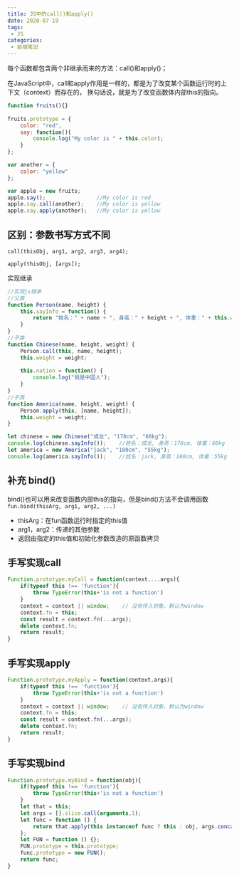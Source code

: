 ```yaml
---
title: JS中的call()和apply()
date: 2020-07-19
tags:
 - JS
categories:
 - 前端笔记
---
```


每个函数都包含两个非继承而来的方法：call()和apply()；

在JavaScript中，call和apply作用是一样的，都是为了改变某个函数运行时的上下文（context）而存在的，
换句话说，就是为了改变函数体内部this的指向。
```js
function fruits(){}
            
fruits.prototype = {
    color: "red",
    say: function(){
        console.log("My color is " + this.color);
    }
};

var another = {
    color: "yellow"
};

var apple = new fruits;
apple.say();                //My color is red
apple.say.call(another);    //My color is yellow
apple.say.apply(another);   //My color is yellow
```

## 区别：参数书写方式不同
`call(thisObj, arg1, arg2, arg3, arg4);`

`apply(thisObj, [args]);`

实现继承
```js
//实现js继承
//父类
function Person(name, height) {
    this.sayInfo = function() {
        return "姓名：" + name + ", 身高：" + height + ", 体重：" + this.weight;
    }
}
//子类
function Chinese(name, height, weight) {
    Person.call(this, name, height);
    this.weight = weight;
    
    this.nation = function() {
        console.log("我是中国人");
    }
}
//子类
function America(name, height, weight) {
    Person.apply(this, [name, height]);
    this.weight = weight;
}

let chinese = new Chinese("成龙", "178cm", "60kg");
console.log(chinese.sayInfo());    //姓名：成龙, 身高：178cm, 体重：60kg
let america = new America("jack", "180cm", "55kg");
console.log(america.sayInfo());    //姓名：jack, 身高：180cm, 体重：55kg
```

## 补充 bind()
bind()也可以用来改变函数内部this的指向，但是bind()方法不会调用函数
`fun.bind(thisArg, arg1, arg2, ...)`
* thisArg：在fun函数运行时指定的this值
* arg1，arg2：传递的其他参数
* 返回由指定的this值和初始化参数改造的原函数拷贝
## 手写实现call
```js
Function.prototype.myCall = function(context,...args){
    if(typeof this !== 'function'){
        throw TypeError(this+'is not a function')
    }
    context = context || window;    // 没有传入对象，默认为window
    context.fn = this;
    const result = context.fn(...args);
    delete context.fn;
    return result;
}
```
## 手写实现apply
```js
Function.prototype.myApply = function(context,args){
    if(typeof this !== 'function'){
        throw TypeError(this+'is not a function')
    }
    context = context || window;    // 没有传入对象，默认为window
    context.fn = this;
    const result = context.fn(...args);
    delete context.fn;
    return result;
}
```
## 手写实现bind
```js
Function.prototype.myBind = function(obj){
    if(typeof this !== 'function'){
        throw TypeError(this+'is not a function')
    }
    let that = this;
    let args = [].slice.call(arguments,1);
    let func = function () {
        return that.apply(this instanceof func ? this : obj, args.concat([].slice.call(arguments,0)))
    };
    let FUN = function () {};
    FUN.prototype = this.prototype;
    func.prototype = new FUN();
    return func;
}
```